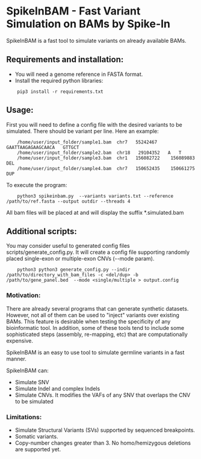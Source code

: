 # SpikeInBAM - Fast Variant Simulation on BAMs by Spike-In

SpikeInBAM is a fast tool to simulate variants on already available BAMs.

## Requirements and installation:

- You will need a genome reference in FASTA format.
- Install the required python libraries:
```
    pip3 install -r requirements.txt
```

## Usage:

First you will need to define a config file with the desired variants to be simulated.
There should be  variant per line. Here an example:
```
    /home/user/input_folder/sample1.bam  chr7   55242467   GAATTAAGAGAAGCAACA   GTTGCT
    /home/user/input_folder/sample2.bam  chr18   29104352   A   T
    /home/user/input_folder/sample3.bam  chr1   156082722    156089883    DEL
    /home/user/input_folder/sample4.bam  chr7   150652435    150661275    DUP
```

To execute the program:

```
    python3 spikeinbam.py  --variants variants.txt --reference /path/to/ref.fasta --output outdir --threads 4
```

All bam files will be placed at <outdir> and will display the suffix *.simulated.bam


## Additional scripts:

You may consider useful to generated config files scripts/generate_config.py.
It will create a config file supporting randomly placed single-exon or multiple-exon CNVs (--mode param).

```
    python3 python3 generate_config.py --indir /path/to/directory_with_bam_files -c <del/dup> -b  /path/to/gene_panel.bed  --mode <single/multiple > output.config
```

### Motivation:

There are already several programs that can generate synthetic datasets.
However, not all of them can be used to "inject" variants over existing BAMs. This feature is desirable when testing the specificity of any bioinformatic tool.
In addition, some of these tools tend to include some sophisticated steps (assembly, re-mapping, etc) that are computationally expensive.

SpikeInBAM is an easy to use tool to simulate germline variants in a fast manner.

SpikeInBAM can:
- Simulate SNV
- Simulate Indel and complex Indels
- Simulate CNVs. It modifies the VAFs of any SNV that overlaps the CNV to be simulated

### Limitations:

- Simulate Structural Variants (SVs) supported by sequenced breakpoints.
- Somatic variants.
- Copy-number changes greater than 3. No homo/hemizygous deletions are supported yet.
